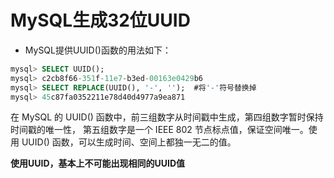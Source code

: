 # MySQL生成32位UUID

* MySQL提供UUID()函数的用法如下：

```sql
mysql> SELECT UUID();
mysql> c2cb8f66-351f-11e7-b3ed-00163e0429b6
mysql> SELECT REPLACE(UUID(), '-', '');  #将'-'符号替换掉
mysql> 45c87fa0352211e78d40d4977a9ea871
```


在 MySQL 的 UUID() 函数中，前三组数字从时间戳中生成，第四组数字暂时保持时间戳的唯一性，
第五组数字是一个 IEEE 802 节点标点值，保证空间唯一。使用 UUID() 函数，可以生成时间、空间上都独一无二的值。

**使用UUID，基本上不可能出现相同的UUID值**